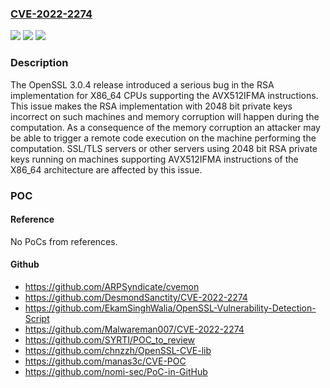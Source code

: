 ### [CVE-2022-2274](https://cve.mitre.org/cgi-bin/cvename.cgi?name=CVE-2022-2274)
![](https://img.shields.io/static/v1?label=Product&message=OpenSSL&color=blue)
![](https://img.shields.io/static/v1?label=Version&message=n%2Fa&color=blue)
![](https://img.shields.io/static/v1?label=Vulnerability&message=Memory%20Corruption&color=brighgreen)

### Description

The OpenSSL 3.0.4 release introduced a serious bug in the RSA implementation for X86_64 CPUs supporting the AVX512IFMA instructions. This issue makes the RSA implementation with 2048 bit private keys incorrect on such machines and memory corruption will happen during the computation. As a consequence of the memory corruption an attacker may be able to trigger a remote code execution on the machine performing the computation. SSL/TLS servers or other servers using 2048 bit RSA private keys running on machines supporting AVX512IFMA instructions of the X86_64 architecture are affected by this issue.

### POC

#### Reference
No PoCs from references.

#### Github
- https://github.com/ARPSyndicate/cvemon
- https://github.com/DesmondSanctity/CVE-2022-2274
- https://github.com/EkamSinghWalia/OpenSSL-Vulnerability-Detection-Script
- https://github.com/Malwareman007/CVE-2022-2274
- https://github.com/SYRTI/POC_to_review
- https://github.com/chnzzh/OpenSSL-CVE-lib
- https://github.com/manas3c/CVE-POC
- https://github.com/nomi-sec/PoC-in-GitHub

